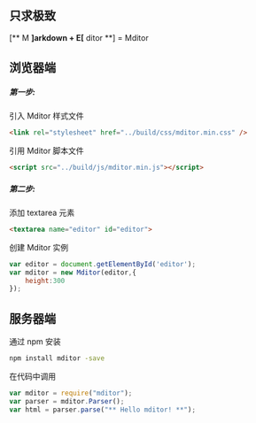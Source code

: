 ## 只求极致

[** M **]arkdown + E[** ditor **] = Mditor    


## 浏览器端

##### 第一步:

引入 Mditor 样式文件  
```html
<link rel="stylesheet" href="../build/css/mditor.min.css" />
```

引用 Mditor 脚本文件
```html
<script src="../build/js/mditor.min.js"></script>
```

##### 第二步:

添加 textarea 元素
```html
<textarea name="editor" id="editor">
```

创建 Mditor 实例
```javascript
var editor = document.getElementById('editor');
var mditor = new Mditor(editor,{
	height:300
});
```

## 服务器端

通过 npm 安装
```sh
npm install mditor -save
```

在代码中调用
```javascript
var mditor = require("mditor");
var parser = mditor.Parser();
var html = parser.parse("** Hello mditor! **");
```